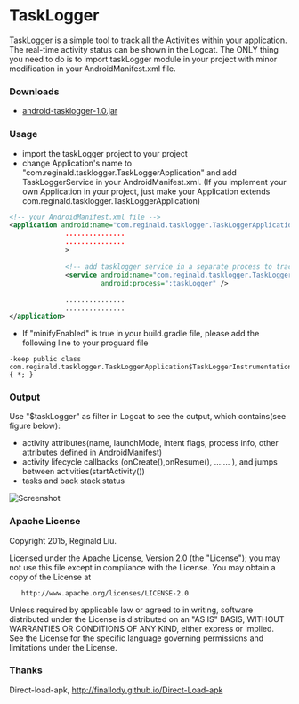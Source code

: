 # TaskLogger


TaskLogger is a simple tool to track all the Activities within your application. The real-time activity status can be shown in the Logcat. The ONLY thing you need to do is to import taskLogger module in your project with minor modification in your AndroidManifest.xml file.

### Downloads
 - [android-tasklogger-1.0.jar](https://raw.githubusercontent.com/xyxyLiu/TaskLogger/master/android-tasklogger-1.0.jar)

### Usage

* import the taskLogger project to your project
* change Application's name to "com.reginald.tasklogger.TaskLoggerApplication" and add TaskLoggerService in your AndroidManifest.xml. (If you implement your own Application in your project, just make your Application extends com.reginald.tasklogger.TaskLoggerApplication)
````xml
<!-- your AndroidManifest.xml file -->
<application android:name="com.reginald.tasklogger.TaskLoggerApplication"
              ...............
              ...............
              >
              
              <!-- add tasklogger service in a separate process to trace the activity status -->
              <service android:name="com.reginald.tasklogger.TaskLoggerService"
                       android:process=":taskLogger" />
                       
              ...............
              ...............
</application>

````
* If "minifyEnabled" is true in your build.gradle file, please add the following line to your proguard file
````text
-keep public class com.reginald.tasklogger.TaskLoggerApplication$TaskLoggerInstrumentation { *; }
````

### Output
Use "$taskLogger" as filter in Logcat to see the output, which contains(see figure below):
* activity attributes(name, launchMode, intent flags, process info, other attributes defined in AndroidManifest)
* activity lifecycle callbacks (onCreate(),onResume(), ....... ), and jumps between activities(startActivity())
* tasks and back stack status

<img src="https://raw.githubusercontent.com/xyxyLiu/TaskLogger/master/output1.png" alt="Screenshot"/>

### Apache License

Copyright 2015, Reginald Liu.

 Licensed under the Apache License, Version 2.0 (the "License");
 you may not use this file except in compliance with the License.
 You may obtain a copy of the License at

       http://www.apache.org/licenses/LICENSE-2.0

 Unless required by applicable law or agreed to in writing, software
 distributed under the License is distributed on an "AS IS" BASIS,
 WITHOUT WARRANTIES OR CONDITIONS OF ANY KIND, either express or implied.
 See the License for the specific language governing permissions and
 limitations under the License.


### Thanks
Direct-load-apk, http://finallody.github.io/Direct-Load-apk
